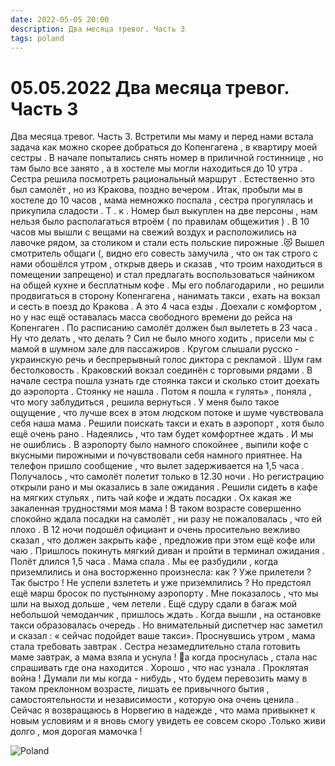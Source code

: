 ```yaml
---
date: 2022-05-05 20:00
description: Два месяца тревог. Часть 3
tags: poland
---
```

# 05.05.2022 Два месяца тревог. Часть 3

Два месяца тревог. Часть 3. Встретили мы маму и перед нами встала задача как можно скорее добраться до Копенгагена , в квартиру моей сестры . В начале попытались снять номер в приличной гостиннице , но там было все занято , а в хостеле мы могли находиться до 10 утра . Сестра решила посмотреть рациональный маршрут . Естественно это был самолёт , но из Кракова, поздно вечером . Итак, пробыли мы в хостеле до 10 часов , мама немножко поспала , сестра прогулялась и прикупила сладости . Т . к . Номер был выкуплен на две персоны , нам нельзя было располагаться втроём ( по правилам общежития ) . В 10 часов мы вышли с вещами на свежий воздух и расположились на лавочке рядом, за столиком и стали есть польские пирожные .😻 Вышел смотритель общаги (, видно его совесть замучила , что он так строго с нами обошёлся утром , открыв дверь и сказав , что троим находиться в помещении запрещено) и стал предлагать воспользоваться чайником на общей кухне и бесплатным кофе . Мы его поблагодарили , но решили продвигаться в сторону Копенгагена , нанимать такси , ехать на вокзал и сесть в поезд до Кракова . А это 4 часа езды . Доехали с комфортом , но у нас ещё оставалась масса свободного времени до рейса на Копенгаген . По расписанию самолёт должен был вылететь в 23 часа . Ну что делать , что делать ? Сил не было много ходить , присели мы с мамой в шумном зале для пассажиров . Кругом слышали русско - украинскую речь и беспрерывный голос диктора с рекламой . Шум гам бестолковость . Краковский вокзал соединён с торговыми рядами . В начале сестра пошла узнать где стоянка такси и сколько стоит доехать до аэропорта . Стоянку не нашла . Потом я пошла « гулять» , поняла , что могу заблудиться , решила вернуться . У меня было такое ощущение , что лучше всех в этом людском потоке и шуме чувствовала себя наша мама . Решили поискать такси и ехать в аэропорт , хотя было ещё очень рано . Надеялись , что там будет комфортнее ждать . И мы не ошиблись . В аэропорту было намного спокойнее , выпили кофе с вкусными пирожными и почувствовали себя намного приятнее. На телефон пришло сообщение , что вылет задерживается на 1,5 часа . Получалось , что самолёт полетит только в 12.30 ночи . Но регистрацию открыли рано и мы оказались в зале ожидания . Решили сидеть в кафе на мягких стульях , пить чай кофе и ждать посадки . Ох какая же закаленная трудностями моя мама ! В таком возрасте совершенно спокойно ждала посадки на самолёт , ни разу не пожаловалась , что ей плохо . В 12 ночи подошёл официант и очень просительно вежливо сказал , что должен закрыть кафе , предложив при этом ещё кофе или чаю . Пришлось покинуть мягкий диван и пройти в терминал ожидания . Полёт длился 1,5 часа . Мама спала . Мы ее разбудили , когда приземлились и она восторженно произнесла: как ? Уже прилетели ? Так быстро ! Не успели взлететь и уже приземлились ? Но предстоял ещё марш бросок по пустынному аэропорту . Мне показалось , что мы шли на выход дольше , чем летели . Ещё сдуру сдали в багаж мой небольшой чемоданчик , пришлось ждать . Когда вышли , на остановке такси образовалась очередь . Но внимательный диспетчер нас заметил и сказал : « сейчас подойдет ваше такси». Проснувшись утром , мама стала требовать завтрак . Сестра незамедлительно стала готовить маме завтрак, а мама взяла и уснула ! 🧐а когда проснулась , стала нас спрашивать где она находится . Хорошо , что нас узнала . Проклятая война ! Думали ли мы когда - нибудь , что будем перевозить маму в таком преклонном возрасте, лишать ее привычного бытия , самостоятельности и независимости , которую она очень ценила . Сейчас я возвращаюсь в Норвегию в надежде , что мама привыкнет к новым условиям и я вновь смогу увидеть ее совсем скоро .Только живи долго , моя дорогая мамочка ! 

![Poland](/images/poland3.png)
